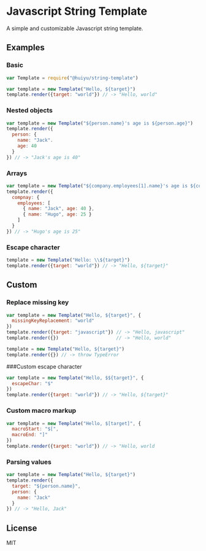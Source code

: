 # Javascript String Template

A simple and customizable Javascript string template.

## Examples

### Basic

```javascript
var Template = require("@huiyu/string-template")

var template = new Template("Hello, ${target}")
template.render({target: "world"}) // -> "Hello, world"
```

### Nested objects

```javascript
var template = new Template("${person.name}'s age is ${person.age}")
template.render({
  person: {
    name: "Jack".
    age: 40
  }
}) // -> "Jack's age is 40"
```

### Arrays

```javascript
var template = new Template("${company.employees[1].name}'s age is ${company.employees[1].age}")
template.render({
  compnay: {
    employees: [
      { name: "Jack", age: 40 },
      { name: "Hugo", age: 25 }
    ]
  }
}) // -> "Hugo's age is 25"
```

### Escape character

```javascript
template = new Template("Hello: \\${target}")
template.render({target: "world"}) // -> "Hello, ${target}"
```

## Custom

### Replace missing key

```javascript
var template = new Template("Hello, ${target}", {
  missingKeyReplacement: "world"
})
template.render({target: "javascript"}) // -> "Hello, javascript"
template.render({})                     // -> "Hello, world"

template = new Template("Hello, ${target}")
template.render({}) // -> throw TypeError
```

###Custom escape character

```javascript
var template = new Template("Hello, $${target}", {
  escapeChar: "$"
})
template.render({target: "world"}) // -> "Hello, ${target}"
```

###  Custom macro markup

```javascript
var template = new Template("Hello, $[target]", {
  macroStart: "$[",
  macroEnd: "]"
})
template.render({target: "world"}) // -> "Hello, world
```

### Parsing values

```javascript
var template = new Template("Hello, ${target}")
template.render({
  target: "${person.name}",
  person: {
    name: "Jack"
  }
}) // -> "Hello, Jack"
```

## License

MIT
